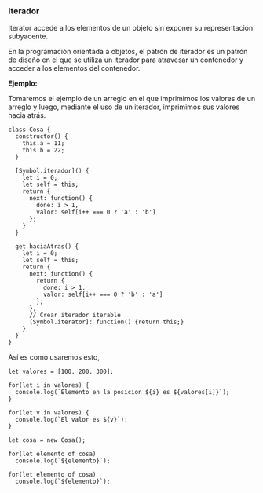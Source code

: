 ### Iterador

Iterator accede a los elementos de un objeto sin exponer su representación subyacente.

En la programación orientada a objetos, el patrón de iterador es un patrón de diseño en el que se utiliza un iterador para atravesar un contenedor y acceder a los elementos del contenedor.

**Ejemplo:**

Tomaremos el ejemplo de un arreglo en el que imprimimos los valores de un arreglo y luego, mediante el uso de un iterador, imprimimos sus valores hacia atrás.

```
class Cosa {
  constructor() {
    this.a = 11;
    this.b = 22;
  }
  
  [Symbol.iterador]() {
    let i = 0;
    let self = this;
    return {
      next: function() {
        done: i > 1, 
        valor: self[i++ === 0 ? 'a' : 'b']
      };
    }
  }
  
  get haciaAtras() {
    let i = 0;
    let self = this;
    return {
      next: function() {
        return {
          done: i > 1,
          valor: self[i++ === 0 ? 'b' : 'a']
        };
      },
      // Crear iterador iterable
      [Symbol.iterator]: function() {return this;}
    }
  }
}
```

Así es como usaremos esto,

```
let valores = [100, 200, 300];

for(let i in valores) {
  console.log(`Elemento en la posicion ${i} es ${valores[i]}`);
}

for(let v in valores) {
  console.log(`El valor es ${v}`);
}

let cosa = new Cosa();

for(let elemento of cosa)
  console.log(`${elemento}`);
  
for(let elemento of cosa)
  console.log(`${elemento}`);
```